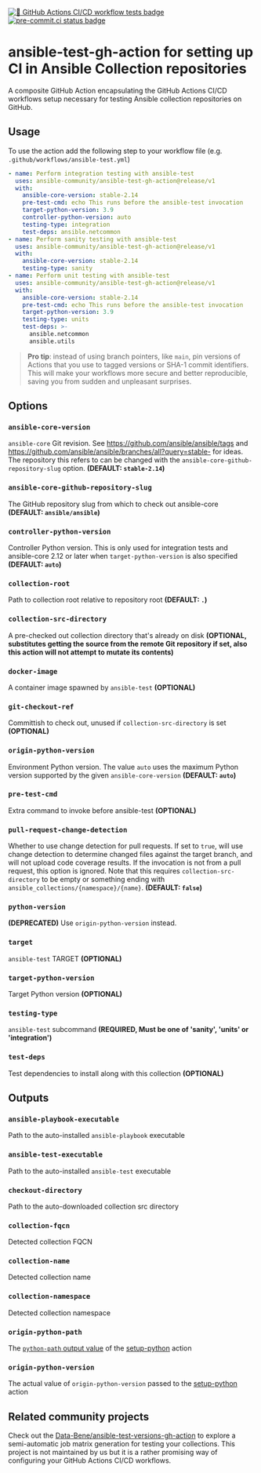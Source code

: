 [![🧪 GitHub Actions CI/CD workflow tests badge]][GHA workflow runs list]
[![pre-commit.ci status badge]][pre-commit.ci results page]

# ansible-test-gh-action for setting up CI in Ansible Collection repositories

A composite GitHub Action encapsulating the GitHub Actions CI/CD workflows
setup necessary for testing Ansible collection repositories on GitHub.


## Usage

To use the action add the following step to your workflow file (e.g.
`.github/workflows/ansible-test.yml`)

```yaml
- name: Perform integration testing with ansible-test
  uses: ansible-community/ansible-test-gh-action@release/v1
  with:
    ansible-core-version: stable-2.14
    pre-test-cmd: echo This runs before the ansible-test invocation
    target-python-version: 3.9
    controller-python-version: auto
    testing-type: integration
    test-deps: ansible.netcommon
- name: Perform sanity testing with ansible-test
  uses: ansible-community/ansible-test-gh-action@release/v1
  with:
    ansible-core-version: stable-2.14
    testing-type: sanity
- name: Perform unit testing with ansible-test
  uses: ansible-community/ansible-test-gh-action@release/v1
  with:
    ansible-core-version: stable-2.14
    pre-test-cmd: echo This runs before the ansible-test invocation
    target-python-version: 3.9
    testing-type: units
    test-deps: >-
      ansible.netcommon
      ansible.utils
```

> **Pro tip**: instead of using branch pointers, like `main`, pin
versions of Actions that you use to tagged versions or SHA-1 commit
identifiers. This will make your workflows more secure and better
reproducible, saving you from sudden and unpleasant surprises.


## Options


### `ansible-core-version`

`ansible-core` Git revision. See https://github.com/ansible/ansible/tags
and https://github.com/ansible/ansible/branches/all?query=stable- for
ideas. The repository this refers to can be changed with the
`ansible-core-github-repository-slug` option. **(DEFAULT: `stable-2.14`)**


### `ansible-core-github-repository-slug`

The GitHub repository slug from which to check out ansible-core
**(DEFAULT: `ansible/ansible`)**


### `controller-python-version`

Controller Python version. This is only used for integration tests and
ansible-core 2.12 or later when `target-python-version` is also specified
**(DEFAULT: `auto`)**


### `collection-root`

Path to collection root relative to repository root **(DEFAULT: `.`)**


### `collection-src-directory`

A pre-checked out collection directory that's already on disk
**(OPTIONAL, substitutes getting the source from the remote Git
repository if set, also this action will not attempt to mutate
its contents)**


### `docker-image`

A container image spawned by `ansible-test` **(OPTIONAL)**


### `git-checkout-ref`

Committish to check out, unused if `collection-src-directory`
is set **(OPTIONAL)**


### `origin-python-version`

Environment Python version. The value `auto` uses the maximum Python
version supported by the given `ansible-core-version` **(DEFAULT: `auto`)**


### `pre-test-cmd`

Extra command to invoke before ansible-test **(OPTIONAL)**


### `pull-request-change-detection`

Whether to use change detection for pull requests. If set to `true`, will
use change detection to determine changed files against the target branch,
and will not upload code coverage results. If the invocation is not from a
pull request, this option is ignored. Note that this requires
`collection-src-directory` to be empty or something ending with
`ansible_collections/{namespace}/{name}`. **(DEFAULT: `false`)**


### `python-version`

**(DEPRECATED)** Use `origin-python-version` instead.


### `target`

`ansible-test` TARGET **(OPTIONAL)**


### `target-python-version`

Target Python version **(OPTIONAL)**


### `testing-type`

`ansible-test` subcommand **(REQUIRED, Must be one of 'sanity', 'units'
or 'integration')**


### `test-deps`

Test dependencies to install along with this collection **(OPTIONAL)**


## Outputs


### `ansible-playbook-executable`

Path to the auto-installed `ansible-playbook` executable


### `ansible-test-executable`

Path to the auto-installed `ansible-test` executable


### `checkout-directory`

Path to the auto-downloaded collection src directory


### `collection-fqcn`

Detected collection FQCN


### `collection-name`

Detected collection name


### `collection-namespace`

Detected collection namespace


### `origin-python-path`

The [`python-path` output value][`python-path`] of the [setup-python] action


### `origin-python-version`

The actual value of `origin-python-version` passed to the [setup-python] action


## Related community projects

Check out the [Data-Bene/ansible-test-versions-gh-action] to explore
a semi-automatic job matrix generation for testing your collections. This
project is not maintained by us but it is a rather promising way of
configuring your GitHub Actions CI/CD workflows.

[🧪 GitHub Actions CI/CD workflow tests badge]:
https://github.com/ansible-community/ansible-test-gh-action/actions/workflows/test-action.yml/badge.svg?branch=main&event=push
[GHA workflow runs list]: https://github.com/ansible-community/ansible-test-gh-action/actions/workflows/test-action.yml?query=branch%3Amain

[pre-commit.ci results page]:
https://results.pre-commit.ci/latest/github/ansible-community/ansible-test-gh-action/main
[pre-commit.ci status badge]:
https://results.pre-commit.ci/badge/github/ansible-community/ansible-test-gh-action/main.svg

[`python-path`]:
https://github.com/actions/setup-python/blob/main/docs/advanced-usage.md#python-path
[setup-python]: https://github.com/actions/setup-python/#readme

[Data-Bene/ansible-test-versions-gh-action]:
https://github.com/Data-Bene/ansible-test-versions-gh-action
